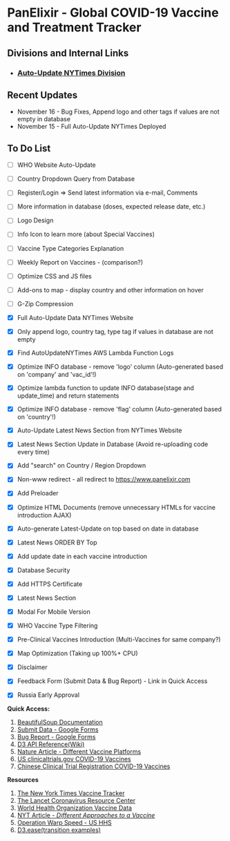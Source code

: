 # PanElixir - Global COVID-19 Vaccine and Treatment Tracker

## **Divisions and Internal Links**
+ ### [Auto-Update NYTimes Division](https://github.com/tonyliunyc/panelixir/tree/AutoUpdateNYTimes)

## **Recent Updates**
+ November 16 - Bug Fixes, Append logo and other tags if values are not empty in database
+ November 15 - Full Auto-Update NYTimes Deployed

## **To Do List**
* [ ] WHO Website Auto-Update
* [ ] Country Dropdown Query from Database
* [ ] Register/Login => Send latest information via e-mail, Comments
* [ ] More information in database (doses, expected release date, etc.)
* [ ] Logo Design
* [ ] Info Icon to learn more (about Special Vaccines)
* [ ] Vaccine Type Categories Explanation
* [ ] Weekly Report on Vaccines - (comparison?)
* [ ] Optimize CSS and JS files
* [ ] Add-ons to map - display country and other information on hover
* [ ] G-Zip Compression
* [X] Full Auto-Update Data NYTimes Website
* [X] Only append logo, country tag, type tag if values in database are not empty
* [X] Find AutoUpdateNYTimes AWS Lambda Function Logs
* [X] Optimize INFO database - remove 'logo' column (Auto-generated based on 'company' and 'vac_id'!)
* [X] Optimize lambda function to update INFO database(stage and update_time) and return statements
* [X] Optimize INFO database - remove 'flag' column (Auto-generated based on 'country'!)
* [X] Auto-Update Latest News Section from NYTimes Website
* [X] Latest News Section Update in Database (Avoid re-uploading code every time)
* [X] Add "search" on Country / Region Dropdown
* [X] Non-www redirect - all redirect to https://www.panelixir.com
* [X] Add Preloader
* [X] Optimize HTML Documents (remove unnecessary HTMLs for vaccine introduction AJAX)
* [X] Auto-generate Latest-Update on top based on date in database
* [X] Latest News ORDER BY Top
* [X] Add update date in each vaccine introduction
* [X] Database Security
* [X] Add HTTPS Certificate
* [X] Latest News Section
* [X] Modal For Mobile Version
* [X] WHO Vaccine Type Filtering
* [X] Pre-Clinical Vaccines Introduction (Multi-Vaccines for same company?)
* [X] Map Optimization (Taking up 100%+ CPU)
* [X] Disclaimer
* [X] Feedback Form (Submit Data & Bug Report) - Link in Quick Access
* [X] Russia Early Approval


**Quick Access:**
1. [BeautifulSoup Documentation](https://www.crummy.com/software/BeautifulSoup/bs4/doc/)
2. [Submit Data - Google Forms](https://docs.google.com/forms/d/1UNOq6-FG93ysnf9Qz9wue7jy_IV_Kkay38vr3I4aEsc/edit?usp=sharing)
3. [Bug Report - Google Forms](https://docs.google.com/forms/d/1fPws_MFtqO4bLWH_1xhLt4AEEcYHpdQt8DiRNabJc-Y/edit?usp=sharing)
4. [D3 API Reference(Wiki)](https://github.com/d3/d3/blob/master/API.md)
5. [Nature Article - Different Vaccine Platforms](https://www.nature.com/articles/s41563-020-0746-0)
6. [US clinicaltrials.gov COVID-19 Vaccines](https://clinicaltrials.gov/ct2/results?cond=Covid19&term=&type=Intr&rslt=&age_v=&gndr=&intr=Vaccine&titles=&outc=&spons=&lead=&id=&cntry=&state=&city=&dist=&locn=&rsub=&strd_s=&strd_e=&prcd_s=&prcd_e=&sfpd_s=&sfpd_e=&rfpd_s=&rfpd_e=&lupd_s=&lupd_e=&sort=)
7. [Chinese Clinical Trial Registration COVID-19 Vaccines](http://www.chictr.org.cn/searchprojen.aspx?title=vaccine&officialname=&subjectid=&secondaryid=&applier=&studyleader=&ethicalcommitteesanction=&sponsor=&studyailment=COVID-19&studyailmentcode=&studytype=0&studystage=0&studydesign=0&minstudyexecutetime=&maxstudyexecutetime=&recruitmentstatus=0&gender=0&agreetosign=&secsponsor=&regno=&regstatus=0&country=&province=&city=&institution=&institutionlevel=&measure=&intercode=&sourceofspends=&createyear=0&isuploadrf=&whetherpublic=&btngo=btn&verifycode=&page=1)

**Resources**
1. [The New York Times Vaccine Tracker](https://www.nytimes.com/interactive/2020/science/coronavirus-vaccine-tracker.html)
2. [The Lancet Coronavirus Resource Center](https://www.thelancet.com/coronavirus?dgcid=kr_pop-up_tlcoronavirus20)
3. [World Health Organization Vaccine Data](https://www.who.int/publications/m/item/draft-landscape-of-covid-19-candidate-vaccines)
4. [NYT Article - *Different Approaches to a Vaccine*](https://www.nytimes.com/interactive/2020/05/20/science/coronavirus-vaccine-development.html?action=click&module=RelatedLinks&pgtype=Article)
5. [Operation Warp Speed - US HHS](https://www.hhs.gov/coronavirus/explaining-operation-warp-speed/index.html)
7. [D3.ease(transition examples)](https://observablehq.com/@d3/easing-animations)